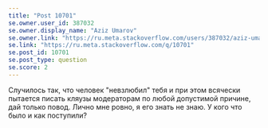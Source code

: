 ```yaml
---
title: "Post 10701"
se.owner.user_id: 387032
se.owner.display_name: "Aziz Umarov"
se.owner.link: "https://ru.meta.stackoverflow.com/users/387032/aziz-umarov"
se.link: "https://ru.meta.stackoverflow.com/q/10701"
se.post_id: 10701
se.post_type: question
se.score: 2
---
```

<p>Случилось так, что человек &quot;невзлюбил&quot; тебя и при этом всячески пытается писать кляузы модераторам по любой допустимой причине, дай только повод. Лично мне ровно, я его знать не знаю. У кого что было и как поступили?</p>
